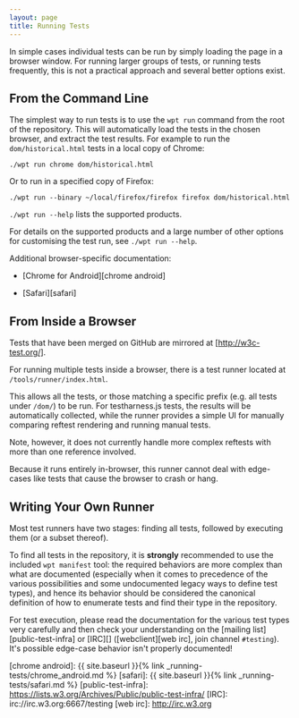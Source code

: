 ```yaml
---
layout: page
title: Running Tests
---
```

In simple cases individual tests can be run by simply loading the page
in a browser window. For running larger groups of tests, or running
tests frequently, this is not a practical approach and several better
options exist.

## From the Command Line

The simplest way to run tests is to use the `wpt run` command from the
root of the repository. This will automatically load the tests in the
chosen browser, and extract the test results. For example to run the
`dom/historical.html` tests in a local copy of Chrome:

    ./wpt run chrome dom/historical.html

Or to run in a specified copy of Firefox:

    ./wpt run --binary ~/local/firefox/firefox firefox dom/historical.html

`./wpt run --help` lists the supported products.

For details on the supported products and a large number of other options for
customising the test run, see `./wpt run --help`.

Additional browser-specific documentation:

  * [Chrome for Android][chrome android]

  * [Safari][safari]

## From Inside a Browser
Tests that have been merged on GitHub are mirrored at [http://w3c-test.org/].

For running multiple tests inside a browser, there is a test runner
located at `/tools/runner/index.html`.

This allows all the tests, or those matching a specific prefix
(e.g. all tests under `/dom/`) to be run. For testharness.js tests,
the results will be automatically collected, while the runner
provides a simple UI for manually comparing reftest rendering and
running manual tests.

Note, however, it does not currently handle more complex reftests with
more than one reference involved.

Because it runs entirely in-browser, this runner cannot deal with
edge-cases like tests that cause the browser to crash or hang.

## Writing Your Own Runner

Most test runners have two stages: finding all tests, followed by
executing them (or a subset thereof).

To find all tests in the repository, it is **strongly** recommended to
use the included `wpt manifest` tool: the required behaviors are more
complex than what are documented (especially when it comes to
precedence of the various possibilities and some undocumented legacy
ways to define test types), and hence its behavior should be
considered the canonical definition of how to enumerate tests and find
their type in the repository.

For test execution, please read the documentation for the various test types
very carefully and then check your understanding on
the [mailing list][public-test-infra] or [IRC][] ([webclient][web irc], join
channel `#testing`). It's possible edge-case behavior isn't properly
documented!


[chrome android]: {{ site.baseurl }}{% link _running-tests/chrome_android.md %}
[safari]: {{ site.baseurl }}{% link _running-tests/safari.md %}
[public-test-infra]: https://lists.w3.org/Archives/Public/public-test-infra/
[IRC]: irc://irc.w3.org:6667/testing
[web irc]: http://irc.w3.org
